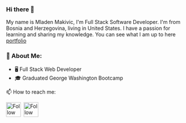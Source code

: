 ### Hi there 👋

My name is Mladen Makivic, I'm Full Stack Software Developer. I'm from Bosnia and Herzegovina, living in United States. I have a passion for learning and sharing my knowledge. You can see what I am up to here [portfolio]([http://mladenmakivic.com/](https://mladenportfolio.netlify.app/))

### :book:  About Me:


- 🖥 Full Stack Web Developer
- 🎓 Graduated George Washington Bootcamp

📫 How to reach me:


[<img src="https://user-images.githubusercontent.com/89114955/192105857-f8b4ddfa-9b95-4339-babd-e3332f641eeb.jpeg" height="40em" align="center" alt="Follow Mladen1506 on LinkedIn" title="Follow Mladen1506 on LinkedIn"/>](https://www.linkedin.com/in/mladen-makivic-181782198/)&nbsp;&nbsp;[<img src="https://user-images.githubusercontent.com/89114955/192105982-9c917724-3acc-4354-a7f5-27375a459a90.png" height="40em" align="center" alt="Follow Mladen1506 on Instagram" title="Follow Mladen1506 on Instagram"/>](https://www.instagram.com/mladen_makivic1/)
